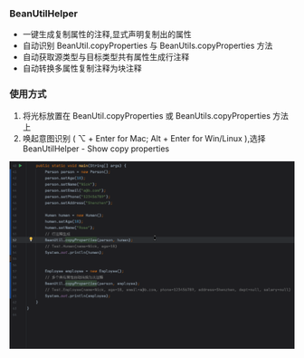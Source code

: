 <h3> BeanUtilHelper </h3>
<ul>
    <li>一键生成复制属性的注释,显式声明复制出的属性</li>
    <li>自动识别 BeanUtil.copyProperties 与 BeanUtils.copyProperties 方法</li>
    <li>自动获取源类型与目标类型共有属性生成行注释</li>
    <li>自动转换多属性复制注释为块注释</li>
</ul>
<h3>使用方式</h3>
<ol>
    <li>将光标放置在  BeanUtil.copyProperties 或 BeanUtils.copyProperties 方法上</li>
    <li>唤起意图识别 ( ⌥ + Enter for Mac; Alt + Enter for Win/Linux ),选择 BeanUtilHelper - Show copy properties</li>
</ol>

![插件演示](doc/img/插件演示.gif "插件演示")
